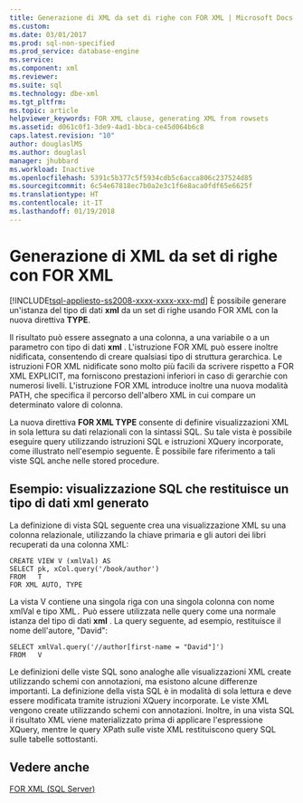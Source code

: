```yaml
---
title: Generazione di XML da set di righe con FOR XML | Microsoft Docs
ms.custom: 
ms.date: 03/01/2017
ms.prod: sql-non-specified
ms.prod_service: database-engine
ms.service: 
ms.component: xml
ms.reviewer: 
ms.suite: sql
ms.technology: dbe-xml
ms.tgt_pltfrm: 
ms.topic: article
helpviewer_keywords: FOR XML clause, generating XML from rowsets
ms.assetid: d061c0f1-3de9-4ad1-bbca-ce45d064b6c8
caps.latest.revision: "10"
author: douglaslMS
ms.author: douglasl
manager: jhubbard
ms.workload: Inactive
ms.openlocfilehash: 5391c5b377c5f5934cdb5c6acca806c237524d85
ms.sourcegitcommit: 6c54e67818ec7b0a2e3c1f6e8aca0fdf65e6625f
ms.translationtype: HT
ms.contentlocale: it-IT
ms.lasthandoff: 01/19/2018
---
```

# <a name="generate-xml-from-rowsets-with-for-xml"></a>Generazione di XML da set di righe con FOR XML
[!INCLUDE[tsql-appliesto-ss2008-xxxx-xxxx-xxx-md](../../includes/tsql-appliesto-ss2008-xxxx-xxxx-xxx-md.md)] È possibile generare un'istanza del tipo di dati **xml** da un set di righe usando FOR XML con la nuova direttiva **TYPE**.  
  
 Il risultato può essere assegnato a una colonna, a una variabile o a un parametro con tipo di dati **xml** . L'istruzione FOR XML può essere inoltre nidificata, consentendo di creare qualsiasi tipo di struttura gerarchica. Le istruzioni FOR XML nidificate sono molto più facili da scrivere rispetto a FOR XML EXPLICIT, ma forniscono prestazioni inferiori in caso di gerarchie con numerosi livelli. L'istruzione FOR XML introduce inoltre una nuova modalità PATH, che specifica il percorso dell'albero XML in cui compare un determinato valore di colonna.  
  
 La nuova direttiva **FOR XML TYPE** consente di definire visualizzazioni XML in sola lettura su dati relazionali con la sintassi SQL. Su tale vista è possibile eseguire query utilizzando istruzioni SQL e istruzioni XQuery incorporate, come illustrato nell'esempio seguente. È possibile fare riferimento a tali viste SQL anche nelle stored procedure.  
  
## <a name="example-sql-view-returning-generated-xml-data-type"></a>Esempio: visualizzazione SQL che restituisce un tipo di dati xml generato  
 La definizione di vista SQL seguente crea una visualizzazione XML su una colonna relazionale, utilizzando la chiave primaria e gli autori dei libri recuperati da una colonna XML:  
  
```  
CREATE VIEW V (xmlVal) AS  
SELECT pk, xCol.query('/book/author')  
FROM   T  
FOR XML AUTO, TYPE  
```  
  
 La vista V contiene una singola riga con una singola colonna con nome xmlVal e tipo XML`.` Può essere utilizzata nelle query come una normale istanza del tipo di dati **xml** . La query seguente, ad esempio, restituisce il nome dell'autore, "David":  
  
```  
SELECT xmlVal.query('//author[first-name = "David"]')  
FROM   V  
```  
  
 Le definizioni delle viste SQL sono analoghe alle visualizzazioni XML create utilizzando schemi con annotazioni, ma esistono alcune differenze importanti. La definizione della vista SQL è in modalità di sola lettura e deve essere modificata tramite istruzioni XQuery incorporate. Le viste XML vengono create utilizzando schemi con annotazioni. Inoltre, in una vista SQL il risultato XML viene materializzato prima di applicare l'espressione XQuery, mentre le query XPath sulle viste XML restituiscono query SQL sulle tabelle sottostanti.  
  
## <a name="see-also"></a>Vedere anche  
 [FOR XML &#40;SQL Server&#41;](../../relational-databases/xml/for-xml-sql-server.md)  
  
  
